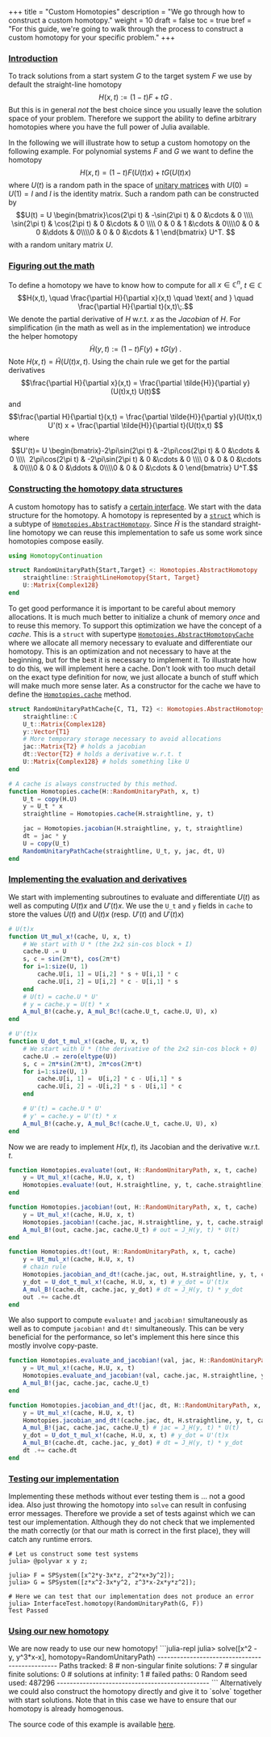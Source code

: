 +++
title = "Custom Homotopies"
description = "We go through how to construct a custom homotopy."
weight = 10
draft = false
toc = true
bref = "For this guide, we're going to walk through the process to construct a custom homotopy for your specific problem."
+++

<h3 class="section-head" id="h-introduction"><a href="#h-introduction">Introduction</a></h3>

To track solutions from a start system $G$ to the target system $F$ we use by default the straight-line homotopy
$$H(x,t) := (1-t)F+tG\;.$$
But this is in general *not* the best choice since you usually leave the solution space of your problem.
Therefore we support the ability to define arbitrary homotopies where you have the full power of Julia available.

In the following we will illustrate how to setup a custom homotopy on the following example.
For polynomial systems $F$ and $G$ we want to define the homotopy
$$H(x,t) = (1 - t) F( U(t) x ) +  tG( U(t) x )$$
where $U(t)$ is a random path in the space of [unitary matrices](https://en.wikipedia.org/wiki/Unitary_matrix) with $U(0) = U(1) = I$ and $I$ is the identity matrix.
Such a random path can be constructed by
$$U(t) =
U
\begin{bmatrix}\cos(2\pi t) & -\sin(2\pi t) & 0 &\cdots & 0 \\\\ 
\sin(2\pi t) & \cos(2\pi t) & 0 &\cdots & 0 \\\\ 0 & 0 & 1 &\cdots & 0\\\\0 & 0 & 0 &\ddots & 0\\\\0 & 0 & 0 &\cdots & 1
\end{bmatrix} U^T.
$$
with a random unitary matrix $U$.

<h3 class="section-head" id="h-math"><a href="#h-math">Figuring out the math</a></h3>

To define a homotopy we have to know how to compute for all $x \in \mathbb{C}^n$, $t \in \mathbb{C}$
$$H(x,t), \quad \frac{\partial H}{\partial x}(x,t) \quad \text{ and } \quad \frac{\partial H}{\partial t}(x,t)\;.$$
We denote the partial derivative of $H$ w.r.t. $x$ as the *Jacobian* of $H$.
For simplification (in the math as well as in the implementation) we introduce the helper homotopy
$$\tilde{H}(y, t) := (1 - t) F( y ) +  tG(y)\;.$$
Note $H(x,t) = \tilde{H}(U(t)x, t)$. Using the chain rule we get for the partial derivatives
$$\frac{\partial H}{\partial x}(x,t) = \frac{\partial \tilde{H}}{\partial y}(U(t)x,t) U(t)$$
and
$$\frac{\partial H}{\partial t}(x,t) = \frac{\partial \tilde{H}}{\partial y}(U(t)x,t) U'(t) x + \frac{\partial \tilde{H}}{\partial t}(U(t)x,t) $$
where
$$U'(t)= U
\begin{bmatrix}-2\pi\sin(2\pi t) & -2\pi\cos(2\pi t) & 0 &\cdots & 0 \\\\ 
2\pi\cos(2\pi t) & -2\pi\sin(2\pi t) & 0 &\cdots & 0 \\\\ 0 & 0 & 0 &\cdots & 0\\\\0 & 0 & 0 &\ddots & 0\\\\0 & 0 & 0 &\cdots & 0
\end{bmatrix} U^T.$$

<h3 class="section-head" id="h-data-structure"><a href="#h-data-structure">Constructing the homotopy data structures </a></h3>

A custom homotopy has to satisfy a [certain interface](https://www.juliahomotopycontinuation.org/HomotopyContinuation.jl/latest/homotopies.html#Interface-for-custom-homotopies-1). We start with the data structure for the homotopy.
A homotopy is represented by a [`struct`](https://docs.julialang.org/en/stable/manual/types/#Composite-Types-1)
which is a subtype of [`Homotopies.AbstractHomotopy`](https://www.juliahomotopycontinuation.org/HomotopyContinuation.jl/latest/homotopies.html#HomotopyContinuation.HomotopiesBase.AbstractHomotopy).
Since $\tilde{H}$ is the standard straight-line homotopy we can reuse this implementation to safe us some work since
homotopies compose easily.
```julia
using HomotopyContinuation

struct RandomUnitaryPath{Start,Target} <: Homotopies.AbstractHomotopy
    straightline::StraightLineHomotopy{Start, Target}
    U::Matrix{Complex128}
end
```

To get good performance it is important to be careful about memory allocations. It is much much better
to initialize a chunk of memory *once* and to reuse this memory. To support this optimization we have the concept
of a *cache*. This is a `struct` with supertype [`Homotopies.AbstractHomotopyCache`](https://www.juliahomotopycontinuation.org/HomotopyContinuation.jl/latest/homotopies.html#HomotopyContinuation.HomotopiesBase.AbstractHomotopyCache) where we allocate all memory necessary to evaluate and differentiate our homotopy.
This is an optimization and not necessary to have at the beginning, but for the best it is necessary to implement it.
To illustrate how to do this, we will implement here a cache. Don't look with too much detail on the exact type definition for now, we just allocate a bunch of stuff which will make much more sense later.
As a constructor for the cache we have to define the [`Homotopies.cache`](https://www.juliahomotopycontinuation.org/HomotopyContinuation.jl/latest/homotopies.html#HomotopyContinuation.HomotopiesBase.cache) method.
```julia
struct RandomUnitaryPathCache{C, T1, T2} <: Homotopies.AbstractHomotopyCache
    straightline::C
    U_t::Matrix{Complex128}
    y::Vector{T1}
    # More temporary storage necessary to avoid allocations
    jac::Matrix{T2} # holds a jacobian
    dt::Vector{T2} # holds a derivative w.r.t. t
    U::Matrix{Complex128} # holds something like U
end

# A cache is always constructed by this method.
function Homotopies.cache(H::RandomUnitaryPath, x, t)
    U_t = copy(H.U)
    y = U_t * x
    straightline = Homotopies.cache(H.straightline, y, t)

    jac = Homotopies.jacobian(H.straightline, y, t, straightline)
    dt = jac * y
    U = copy(U_t)
    RandomUnitaryPathCache(straightline, U_t, y, jac, dt, U)
end
```

<h3 class="section-head" id="h-implementation"><a href="#h-implementation">Implementing the evaluation and derivatives</a></h3>

We start with implementing subroutines to evaluate and differentiate $U(t)$ as well as computing $U(t)x$ and $U'(t)x$.
We use the `U_t` and `y` fields in `cache` to store the values $U(t)$ and $U(t)x$ (resp. $U'(t)$ and $U'(t)x$)
```julia
# U(t)x
function Ut_mul_x!(cache, U, x, t)
    # We start with U * (the 2x2 sin-cos block + I)
    cache.U .= U
    s, c = sin(2π*t), cos(2π*t)
    for i=1:size(U, 1)
        cache.U[i, 1] = U[i,2] * s + U[i,1] * c
        cache.U[i, 2] = U[i,2] * c - U[i,1] * s
    end
    # U(t) = cache.U * U'
    # y = cache.y = U(t) * x
    A_mul_B!(cache.y, A_mul_Bc!(cache.U_t, cache.U, U), x)
end

# U'(t)x
function U_dot_t_mul_x!(cache, U, x, t)
    # We start with U * (the derivative of the 2x2 sin-cos block + 0)
    cache.U .= zero(eltype(U))
    s, c = 2π*sin(2π*t), 2π*cos(2π*t)
    for i=1:size(U, 1)
        cache.U[i, 1] =  U[i,2] * c - U[i,1] * s
        cache.U[i, 2] = -U[i,2] * s - U[i,1] * c
    end

    # U'(t) = cache.U * U'
    # y' = cache.y = U'(t) * x
    A_mul_B!(cache.y, A_mul_Bc!(cache.U_t, cache.U, U), x)
end

```

Now we are ready to implement $H(x,t)$, its Jacobian and the derivative w.r.t. $t$.
```julia
function Homotopies.evaluate!(out, H::RandomUnitaryPath, x, t, cache)
    y = Ut_mul_x!(cache, H.U, x, t)
    Homotopies.evaluate!(out, H.straightline, y, t, cache.straightline)
end

function Homotopies.jacobian!(out, H::RandomUnitaryPath, x, t, cache)
    y = Ut_mul_x!(cache, H.U, x, t)
    Homotopies.jacobian!(cache.jac, H.straightline, y, t, cache.straightline)
    A_mul_B!(out, cache.jac, cache.U_t) # out = J_H(y, t) * U(t)
end

function Homotopies.dt!(out, H::RandomUnitaryPath, x, t, cache)
    y = Ut_mul_x!(cache, H.U, x, t)
    # chain rule
    Homotopies.jacobian_and_dt!(cache.jac, out, H.straightline, y, t, cache.straightline)
    y_dot = U_dot_t_mul_x!(cache, H.U, x, t) # y_dot = U'(t)x
    A_mul_B!(cache.dt, cache.jac, y_dot) # dt = J_H(y, t) * y_dot
    out .+= cache.dt
end
```

We also support to compute `evaluate!` and `jacobian!`  simultaneously as well as to compute
`jacobian!` and `dt!` simultaneously. This can be very beneficial for the performance, so let's implement this here
since this mostly involve copy-paste.
```julia
function Homotopies.evaluate_and_jacobian!(val, jac, H::RandomUnitaryPath, x, t, cache)
    y = Ut_mul_x!(cache, H.U, x, t)
    Homotopies.evaluate_and_jacobian!(val, cache.jac, H.straightline, y, t, cache.straightline)
    A_mul_B!(jac, cache.jac, cache.U_t)
end

function Homotopies.jacobian_and_dt!(jac, dt, H::RandomUnitaryPath, x, t, cache)
    y = Ut_mul_x!(cache, H.U, x, t)
    Homotopies.jacobian_and_dt!(cache.jac, dt, H.straightline, y, t, cache.straightline)
    A_mul_B!(jac, cache.jac, cache.U_t) # jac = J_H(y, t) * U(t)
    y_dot = U_dot_t_mul_x!(cache, H.U, x, t) # y_dot = U'(t)x
    A_mul_B!(cache.dt, cache.jac, y_dot) # dt = J_H(y, t) * y_dot
    dt .+= cache.dt
end
```

<h3 class="section-head" id="h-testing"><a href="#h-testing">Testing our implementation</a></h3>

Implementing these methods without ever testing them is ... not a good idea. Also just throwing the homotopy into `solve`
can result in confusing error messages. Therefore we provide a set of tests against which we can test our implementation.
Although they do not check that we implemented the math correctly (or that our math is correct in the first place), they will
catch any runtime errors.
```julia-repl
# Let us construct some test systems
julia> @polyvar x y z;

julia> F = SPSystem([x^2*y-3x*z, z^2*x+3y^2]);
julia> G = SPSystem([z*x^2-3x*y^2, z^3*x-2x*y*z^2]);

# Here we can test that our implementation does not produce an error
julia> InterfaceTest.homotopy(RandomUnitaryPath(G, F))
Test Passed
```

<h3 class="section-head" id="h-using"><a href="#h-using">Using our new homotopy</a></h3>
We are now ready to use our new homotopy!
```julia-repl
julia> solve([x^2 - y, y^3*x-x], homotopy=RandomUnitaryPath)
-----------------------------------------------
Paths tracked: 8
# non-singular finite solutions:  7
# singular finite solutions:  0
# solutions at infinity:  1
# failed paths:  0
Random seed used: 487296
-----------------------------------------------
```
Alternatively we could also construct the homotopy directly and give it to `solve` together with start solutions.
Note that in this case we have to ensure that our homotopy is already homogenous.

The source code of this example is available [here](https://github.com/JuliaHomotopyContinuation/HomotopyContinuation.jl/blob/master/examples/custom-homotopy.jl).